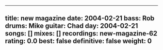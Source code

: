 
---
title: new magazine
date: 2004-02-21
bass:	Rob
drums:	Mike
guitar:	Chad
day: 2004-02-21
songs: []
mixes: []
recordings: new-magazine-62
rating: 0.0
best: false
definitive: false
weight: 0
---
